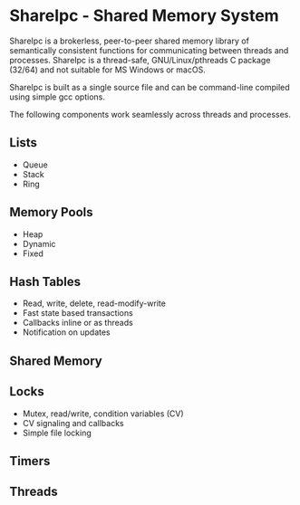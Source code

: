 # ShareIpc - Shared Memory System
ShareIpc is a brokerless, peer-to-peer shared memory library of semantically consistent functions for communicating between threads and processes.  ShareIpc is a thread-safe, GNU/Linux/pthreads C package (32/64) and not suitable for MS Windows or macOS.

ShareIpc is built as a single source file and can be command-line compiled using simple gcc options.

The following components work seamlessly across threads and processes. 

## Lists
  + Queue
  + Stack
  + Ring
  
## Memory Pools
  + Heap 
  + Dynamic
  + Fixed
  
## Hash Tables
  + Read, write, delete, read-modify-write
  + Fast state based transactions
  + Callbacks inline or as threads
  + Notification on updates
  
## Shared Memory

## Locks
+ Mutex, read/write, condition variables (CV)
+ CV signaling and callbacks
+ Simple file locking

## Timers

## Threads
  
  

